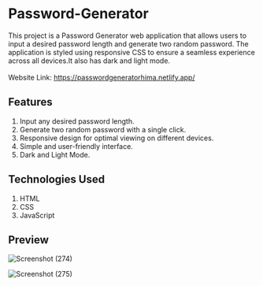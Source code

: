 # Password-Generator

This project is a Password Generator web application that allows users to input a desired password length and generate two random password. The application is styled using responsive CSS to ensure a seamless experience across all devices.It also has dark and light mode.
<br>
<br>
Website Link: https://passwordgeneratorhima.netlify.app/

## Features
1) Input any desired password length.<br>
2) Generate two random password with a single click.<br>
3) Responsive design for optimal viewing on different devices.<br>
4) Simple and user-friendly interface.<br>
5) Dark and Light Mode.

## Technologies Used
1) HTML<br>
2) CSS<br>
3) JavaScript<br>

## Preview

![Screenshot (274)](https://github.com/H1mang1/Password-Generator/assets/123282807/72c15a0a-593c-4eb1-ad13-7c3f6f08cd52)

![Screenshot (275)](https://github.com/H1mang1/Password-Generator/assets/123282807/5724513a-e17c-4b10-9dec-53f0c02664da)



